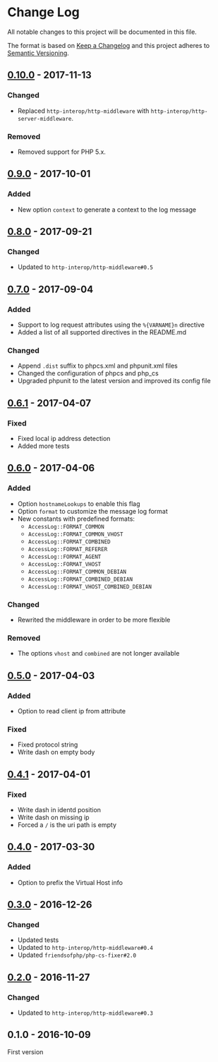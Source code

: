 # Change Log

All notable changes to this project will be documented in this file.

The format is based on [Keep a Changelog](http://keepachangelog.com/)
and this project adheres to [Semantic Versioning](http://semver.org/).

## [0.10.0] - 2017-11-13

### Changed

- Replaced `http-interop/http-middleware` with  `http-interop/http-server-middleware`.

### Removed

- Removed support for PHP 5.x.

## [0.9.0] - 2017-10-01

### Added

- New option `context` to generate a context to the log message

## [0.8.0] - 2017-09-21

### Changed

- Updated to `http-interop/http-middleware#0.5`

## [0.7.0] - 2017-09-04

### Added

- Support to log request attributes using the `%{VARNAME}n` directive
- Added a list of all supported directives in the README.md

### Changed

- Append `.dist` suffix to phpcs.xml and phpunit.xml files
- Changed the configuration of phpcs and php_cs
- Upgraded phpunit to the latest version and improved its config file

## [0.6.1] - 2017-04-07

### Fixed

- Fixed local ip address detection
- Added more tests

## [0.6.0] - 2017-04-06

### Added

- Option `hostnameLookups` to enable this flag
- Option `format` to customize the message log format
- New constants with predefined formats:
  * `AccessLog::FORMAT_COMMON`
  * `AccessLog::FORMAT_COMMON_VHOST`
  * `AccessLog::FORMAT_COMBINED`
  * `AccessLog::FORMAT_REFERER`
  * `AccessLog::FORMAT_AGENT`
  * `AccessLog::FORMAT_VHOST`
  * `AccessLog::FORMAT_COMMON_DEBIAN`
  * `AccessLog::FORMAT_COMBINED_DEBIAN`
  * `AccessLog::FORMAT_VHOST_COMBINED_DEBIAN`

### Changed

- Rewrited the middleware in order to be more flexible

### Removed

- The options `vhost` and `combined` are not longer available

## [0.5.0] - 2017-04-03

### Added

- Option to read client ip from attribute

### Fixed

- Fixed protocol string
- Write dash on empty body

## [0.4.1] - 2017-04-01

### Fixed

- Write dash in identd position
- Write dash on missing ip
- Forced a `/` is the uri path is empty

## [0.4.0] - 2017-03-30

### Added

- Option to prefix the Virtual Host info

## [0.3.0] - 2016-12-26

### Changed

- Updated tests
- Updated to `http-interop/http-middleware#0.4`
- Updated `friendsofphp/php-cs-fixer#2.0`

## [0.2.0] - 2016-11-27

### Changed

- Updated to `http-interop/http-middleware#0.3`

## 0.1.0 - 2016-10-09

First version

[0.10.0]: https://github.com/middlewares/access-log/compare/v0.9.0...v0.10.0
[0.9.0]: https://github.com/middlewares/access-log/compare/v0.8.0...v0.9.0
[0.8.0]: https://github.com/middlewares/access-log/compare/v0.7.0...v0.8.0
[0.7.0]: https://github.com/middlewares/access-log/compare/v0.6.1...v0.7.0
[0.6.1]: https://github.com/middlewares/access-log/compare/v0.6.0...v0.6.1
[0.6.0]: https://github.com/middlewares/access-log/compare/v0.5.0...v0.6.0
[0.5.0]: https://github.com/middlewares/access-log/compare/v0.4.1...v0.5.0
[0.4.1]: https://github.com/middlewares/access-log/compare/v0.4.0...v0.4.1
[0.4.0]: https://github.com/middlewares/access-log/compare/v0.3.0...v0.4.0
[0.3.0]: https://github.com/middlewares/access-log/compare/v0.2.0...v0.3.0
[0.2.0]: https://github.com/middlewares/access-log/compare/v0.1.0...v0.2.0
